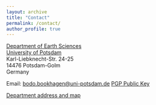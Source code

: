 ```yaml
---
layout: archive
title: "Contact"
permalink: /contact/
author_profile: true
---
```

[Department of Earth Sciences](http://www.geo.uni-potsdam.de/)<br>
[University of Potsdam](https://www.uni-potsdam.de/)<br>
Karl-Liebknecht-Str. 24-25<br>
14476 Potsdam-Golm<br>
Germany<br>

Email: [bodo.bookhagen@uni-potsdam.de](mailto:bodo.bookhagen@uni-potsdam.de) [PGP Public Key](https://raw.githubusercontent.com/BodoBookhagen/BodoBookhagen.github.io/master/images/BodoBookhagen0x353E2C2F73B640A5pub.asc)

[Department address and map](http://www.geo.uni-potsdam.de/contact.html)
